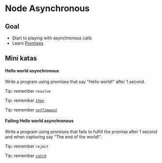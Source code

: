 # Node Asynchronous

## Goal
- Start to playing with asynchronous calls
- Learn [Promises](https://developer.mozilla.org/es/docs/Web/JavaScript/Referencia/Objetos_globales/Promise)

## Mini katas

#### Hello world asynchronous
Write a program using promises that say "Hello world!" after 1 second.

Tip: remember _`resolve`_

Tip: remember [_`then`_](https://developer.mozilla.org/es/docs/Web/JavaScript/Referencia/Objetos_globales/Promise/then)

Tip: remember [_`setTimeout`_](https://developer.mozilla.org/es/docs/Web/API/WindowTimers/setTimeout)

#### Failing Hello world asynchronous
Write a program using promises that fails to fulfill the promise after 1 second and when capturing say "The end of the world!".

Tip: remember _`reject`_

Tip: remember [_`catch`_](https://developer.mozilla.org/es/docs/Web/JavaScript/Referencia/Objetos_globales/Promise/then)
